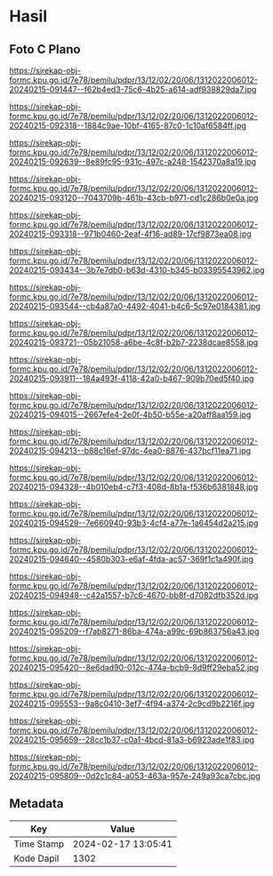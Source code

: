 # Hasil

## Foto C Plano

https://sirekap-obj-formc.kpu.go.id/7e78/pemilu/pdpr/13/12/02/20/06/1312022006012-20240215-091447--f62b4ed3-75c6-4b25-a614-adf938829da7.jpg

https://sirekap-obj-formc.kpu.go.id/7e78/pemilu/pdpr/13/12/02/20/06/1312022006012-20240215-092318--1884c9ae-10bf-4165-87c0-1c10af6584ff.jpg

https://sirekap-obj-formc.kpu.go.id/7e78/pemilu/pdpr/13/12/02/20/06/1312022006012-20240215-092639--8e89fc95-931c-497c-a248-1542370a8a19.jpg

https://sirekap-obj-formc.kpu.go.id/7e78/pemilu/pdpr/13/12/02/20/06/1312022006012-20240215-093120--7043709b-461b-43cb-b971-cd1c286b0e0a.jpg

https://sirekap-obj-formc.kpu.go.id/7e78/pemilu/pdpr/13/12/02/20/06/1312022006012-20240215-093318--971b0460-2eaf-4f16-ad89-17cf9873ea08.jpg

https://sirekap-obj-formc.kpu.go.id/7e78/pemilu/pdpr/13/12/02/20/06/1312022006012-20240215-093434--3b7e7db0-b63d-4310-b345-b03395543962.jpg

https://sirekap-obj-formc.kpu.go.id/7e78/pemilu/pdpr/13/12/02/20/06/1312022006012-20240215-093544--cb4a87a0-4492-4041-b4c6-5c97e0184381.jpg

https://sirekap-obj-formc.kpu.go.id/7e78/pemilu/pdpr/13/12/02/20/06/1312022006012-20240215-093721--05b21058-a6be-4c8f-b2b7-2238dcae8558.jpg

https://sirekap-obj-formc.kpu.go.id/7e78/pemilu/pdpr/13/12/02/20/06/1312022006012-20240215-093911--184a493f-4118-42a0-b467-909b70ed5f40.jpg

https://sirekap-obj-formc.kpu.go.id/7e78/pemilu/pdpr/13/12/02/20/06/1312022006012-20240215-094015--2667efe4-2e0f-4b50-b55e-a20aff8aa159.jpg

https://sirekap-obj-formc.kpu.go.id/7e78/pemilu/pdpr/13/12/02/20/06/1312022006012-20240215-094213--b88c16ef-97dc-4ea0-8876-437bcf11ea71.jpg

https://sirekap-obj-formc.kpu.go.id/7e78/pemilu/pdpr/13/12/02/20/06/1312022006012-20240215-094328--4b010eb4-c7f3-408d-8b1a-f536b6381848.jpg

https://sirekap-obj-formc.kpu.go.id/7e78/pemilu/pdpr/13/12/02/20/06/1312022006012-20240215-094529--7e660940-93b3-4cf4-a77e-1a6454d2a215.jpg

https://sirekap-obj-formc.kpu.go.id/7e78/pemilu/pdpr/13/12/02/20/06/1312022006012-20240215-094640--4580b303-e6af-4fda-ac57-369f1c1a490f.jpg

https://sirekap-obj-formc.kpu.go.id/7e78/pemilu/pdpr/13/12/02/20/06/1312022006012-20240215-094948--c42a1557-b7c6-4670-bb8f-d7082dfb352d.jpg

https://sirekap-obj-formc.kpu.go.id/7e78/pemilu/pdpr/13/12/02/20/06/1312022006012-20240215-095209--f7ab8271-86ba-474a-a99c-69b863756a43.jpg

https://sirekap-obj-formc.kpu.go.id/7e78/pemilu/pdpr/13/12/02/20/06/1312022006012-20240215-095420--8e6dad90-012c-474a-bcb9-8d9ff29eba52.jpg

https://sirekap-obj-formc.kpu.go.id/7e78/pemilu/pdpr/13/12/02/20/06/1312022006012-20240215-095553--9a8c0410-3ef7-4f94-a374-2c9cd9b2216f.jpg

https://sirekap-obj-formc.kpu.go.id/7e78/pemilu/pdpr/13/12/02/20/06/1312022006012-20240215-095659--28cc1b37-c0a1-4bcd-81a3-b6923ade1f83.jpg

https://sirekap-obj-formc.kpu.go.id/7e78/pemilu/pdpr/13/12/02/20/06/1312022006012-20240215-095809--0d2c1c84-a053-463a-957e-249a93ca7cbc.jpg


## Metadata

| Key        | Value               |
| ---------- | ------------------- |
| Time Stamp | 2024-02-17 13:05:41 |
| Kode Dapil | 1302                |



